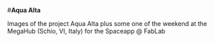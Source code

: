 #**Aqua Alta**

Images of the project Aqua Alta
plus some one of the weekend at the MegaHub (Schio, VI, Italy) for the Spaceapp @ FabLab


